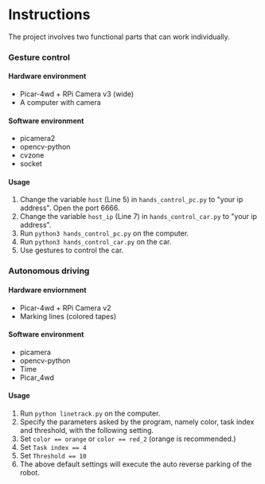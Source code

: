 # Instructions
The project involves two functional parts that can work individually.
### Gesture control
#### Hardware environment
- Picar-4wd + RPi Camera v3 (wide)
- A computer with camera

#### Software environment
- picamera2
- opencv-python
- cvzone
- socket

#### Usage
1. Change the variable `host` (Line 5) in `hands_control_pc.py` to "your ip address". Open the port 6666.
2. Change the variable `host_ip` (Line 7) in `hands_control_car.py` to "your ip address".
3. Run `python3 hands_control_pc.py` on the computer.
4. Run `python3 hands_control_car.py` on the car.
5. Use gestures to control the car.

### Autonomous driving
#### Hardware enviornment
- Picar-4wd + RPi Camera v2
- Marking lines (colored tapes)

#### Software environment
- picamera
- opencv-python
- Time
- Picar_4wd


#### Usage
1. Run `python linetrack.py` on the computer.
2. Specify the parameters asked by the program, namely color, task index and threshold, with the following setting.
3. Set `color == orange` or `color == red_2` (orange is recommended.)
4. Set `Task index == 4`
5. Set `Threshold == 10`
6. The above default settings will execute the auto reverse parking of the robot.
